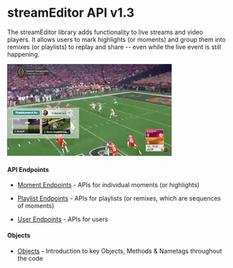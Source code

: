 <a name="top"></a>

# streamEditor API v1.3

The streamEditor library adds functionality to live streams and video players. It allows users to mark highlights (or moments) and group them into remixes (or playlists) to replay and share -- even while the live event is still happening.

<img src="/doc/v1/screenshot.png" width="75%" height="75%" />

#### API Endpoints

- [Moment Endpoints](/doc/v1/moments.md#top) - APIs for individual moments (or highlights)

- [Playlist Endpoints](/doc/v1/playlists.md#top) - APIs for playlists (or remixes, which are sequences of moments)

- [User Endpoints](/doc/v1/users.md#top) - APIs for users

#### Objects

- [Objects](/doc/v1/objects.md#top) - Introduction to key Objects, Methods & Nametags throughout the code
